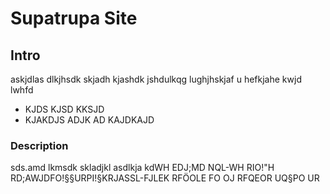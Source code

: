 # Supatrupa Site
## Intro
askjdlas dlkjhsdk skjadh kjashdk jshdulkqg lughjhskjaf u hefkjahe kwjd lwhfd

* KJDS KJSD KKSJD 
* KJAKDJS ADJK AD KAJDKAJD

### Description

sds.amd lkmsdk skladjkl asdlkja kdWH EDJ;MD NQL-WH RIO!"H RD;AWJDFO!§§URPI!§KRJASSL-FJLEK RFÖOLE FO OJ RFQEOR UQ§PO UR